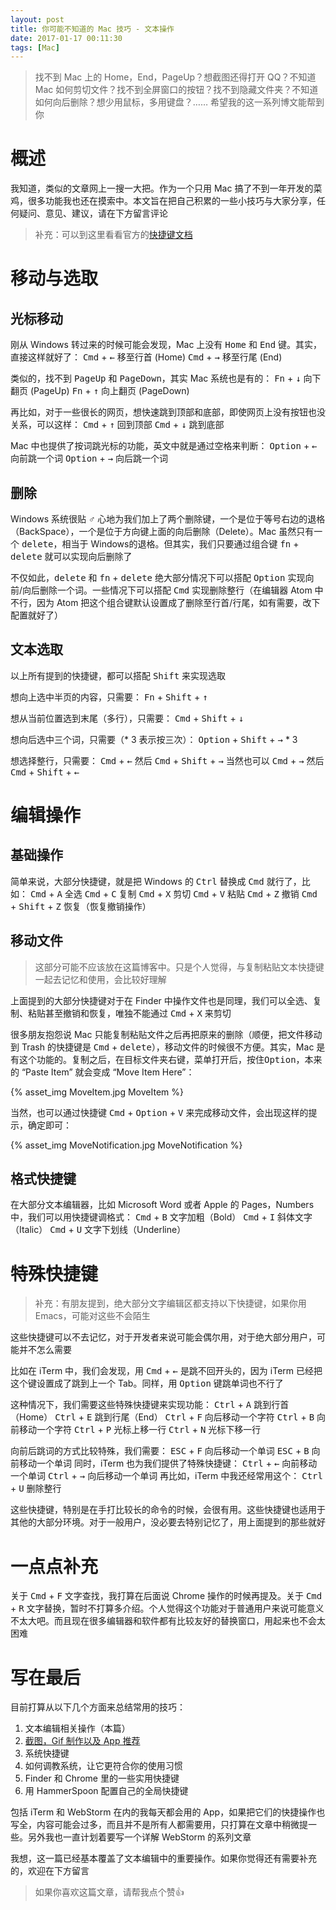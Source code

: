 ```yaml
---
layout: post
title: 你可能不知道的 Mac 技巧 - 文本操作
date: 2017-01-17 00:11:30
tags: [Mac]
---
```


> 找不到 Mac 上的 Home，End，PageUp？想截图还得打开 QQ？不知道 Mac 如何剪切文件？找不到全屏窗口的按钮？找不到隐藏文件夹？不知道如何向后删除？想少用鼠标，多用键盘？……
> 希望我的这一系列博文能帮到你

# 概述
我知道，类似的文章网上一搜一大把。作为一个只用 Mac 搞了不到一年开发的菜鸡，很多功能我也还在摸索中。本文旨在把自己积累的一些小技巧与大家分享，任何疑问、意见、建议，请在下方留言评论

> 补充：可以到这里看看官方的[快捷键文档](https://support.apple.com/zh-cn/HT201236)

# 移动与选取
## 光标移动
刚从 Windows 转过来的时候可能会发现，Mac 上没有 <kbd>Home</kbd> 和 <kbd>End</kbd> 键。其实，直接这样就好了：
<kbd>Cmd</kbd> + <kbd>←</kbd> 移至行首 (Home)
<kbd>Cmd</kbd> + <kbd>→</kbd> 移至行尾 (End)

类似的，找不到 <kbd>PageUp</kbd> 和 <kbd>PageDown</kbd>，其实 Mac 系统也是有的：
<kbd>Fn</kbd> + <kbd>↓</kbd> 向下翻页 (PageUp)
<kbd>Fn</kbd> + <kbd>↑</kbd> 向上翻页 (PageDown)

再比如，对于一些很长的网页，想快速跳到顶部和底部，即使网页上没有按钮也没关系，可以这样：
<kbd>Cmd</kbd> + <kbd>↑</kbd> 回到顶部
<kbd>Cmd</kbd> + <kbd>↓</kbd> 跳到底部

Mac 中也提供了按词跳光标的功能，英文中就是通过空格来判断：
<kbd>Option</kbd> + <kbd>←</kbd> 向前跳一个词
<kbd>Option</kbd> + <kbd>→</kbd> 向后跳一个词
<!-- more -->

## 删除
Windows 系统很贴 ♂ 心地为我们加上了两个删除键，一个是位于等号右边的退格（BackSpace），一个是位于方向键上面的向后删除（Delete）。Mac 虽然只有一个 <kbd>delete</kbd>，相当于 Windows的退格。但其实，我们只要通过组合键 <kbd>fn</kbd> + <kbd>delete</kbd> 就可以实现向后删除了

不仅如此，<kbd>delete</kbd> 和 <kbd>fn</kbd> + <kbd>delete</kbd> 绝大部分情况下可以搭配 <kbd>Option</kbd> 实现向前/向后删除一个词。一些情况下可以搭配 <kbd>Cmd</kbd> 实现删除整行（在编辑器 Atom 中不行，因为 Atom 把这个组合键默认设置成了删除至行首/行尾，如有需要，改下配置就好了）

## 文本选取
以上所有提到的快捷键，都可以搭配 <kbd>Shift</kbd> 来实现选取

想向上选中半页的内容，只需要：
<kbd>Fn</kbd> + <kbd>Shift</kbd> + <kbd>↑</kbd>

想从当前位置选到末尾（多行），只需要：
<kbd>Cmd</kbd> + <kbd>Shift</kbd> + <kbd>↓</kbd>

想向后选中三个词，只需要（\* 3 表示按三次）：
<kbd>Option</kbd> + <kbd>Shift</kbd> + <kbd>→</kbd> \* 3

想选择整行，只需要：
<kbd>Cmd</kbd> + <kbd>←</kbd> 然后 <kbd>Cmd</kbd> + <kbd>Shift</kbd> + <kbd>→</kbd>
当然也可以 <kbd>Cmd</kbd> + <kbd>→</kbd> 然后 <kbd>Cmd</kbd> + <kbd>Shift</kbd> + <kbd>←</kbd>

# 编辑操作
## 基础操作
简单来说，大部分快捷键，就是把 Windows 的 <kbd>Ctrl</kbd> 替换成 <kbd>Cmd</kbd> 就行了，比如：
<kbd>Cmd</kbd> + <kbd>A</kbd> 全选
<kbd>Cmd</kbd> + <kbd>C</kbd> 复制
<kbd>Cmd</kbd> + <kbd>X</kbd> 剪切
<kbd>Cmd</kbd> + <kbd>V</kbd> 粘贴
<kbd>Cmd</kbd> + <kbd>Z</kbd> 撤销
<kbd>Cmd</kbd> + <kbd>Shift</kbd> + <kbd>Z</kbd> 恢复（恢复撤销操作）

## 移动文件
> 这部分可能不应该放在这篇博客中。只是个人觉得，与复制粘贴文本快捷键一起去记忆和使用，会比较好理解

上面提到的大部分快捷键对于在 Finder 中操作文件也是同理，我们可以全选、复制、粘贴甚至撤销和恢复，唯独不能通过 <kbd>Cmd</kbd> + <kbd>X</kbd> 来剪切

很多朋友抱怨说 Mac 只能复制粘贴文件之后再把原来的删除（顺便，把文件移动到 Trash 的快捷键是 <kbd>Cmd</kbd> + <kbd>delete</kbd>），移动文件的时候很不方便。其实，Mac 是有这个功能的。复制之后，在目标文件夹右键，菜单打开后，按住<kbd>Option</kbd>，本来的 “Paste Item” 就会变成 “Move Item Here”：

{% asset_img MoveItem.jpg MoveItem %}

当然，也可以通过快捷键 <kbd>Cmd</kbd> + <kbd>Option</kbd> + <kbd>V</kbd> 来完成移动文件，会出现这样的提示，确定即可：

{% asset_img MoveNotification.jpg MoveNotification %}

## 格式快捷键
在大部分文本编辑器，比如 Microsoft Word 或者 Apple 的 Pages，Numbers 中，我们可以用快捷键调格式：
<kbd>Cmd</kbd> + <kbd>B</kbd> 文字加粗（Bold）
<kbd>Cmd</kbd> + <kbd>I</kbd> 斜体文字（Italic）
<kbd>Cmd</kbd> + <kbd>U</kbd> 文字下划线（Underline）

# 特殊快捷键
> 补充：有朋友提到，绝大部分文字编辑区都支持以下快捷键，如果你用 Emacs，可能对这些不会陌生

这些快捷键可以不去记忆，对于开发者来说可能会偶尔用，对于绝大部分用户，可能并不怎么需要

比如在 iTerm 中，我们会发现，用 <kbd>Cmd</kbd> + <kbd>←</kbd> 是跳不回开头的，因为 iTerm 已经把这个键设置成了跳到上一个 Tab。同样，用 <kbd>Option</kbd> 键跳单词也不行了

这种情况下，我们需要这些特殊快捷键来实现功能：
<kbd>Ctrl</kbd> + <kbd>A</kbd> 跳到行首（Home）
<kbd>Ctrl</kbd> + <kbd>E</kbd> 跳到行尾（End）
<kbd>Ctrl</kbd> + <kbd>F</kbd> 向后移动一个字符
<kbd>Ctrl</kbd> + <kbd>B</kbd> 向前移动一个字符
<kbd>Ctrl</kbd> + <kbd>P</kbd> 光标上移一行
<kbd>Ctrl</kbd> + <kbd>N</kbd> 光标下移一行

向前后跳词的方式比较特殊，我们需要：
<kbd>ESC</kbd> + <kbd>F</kbd> 向后移动一个单词
<kbd>ESC</kbd> + <kbd>B</kbd> 向前移动一个单词
同时，iTerm 也为我们提供了特殊快捷键：
<kbd>Ctrl</kbd> + <kbd>←</kbd> 向前移动一个单词
<kbd>Ctrl</kbd> + <kbd>→</kbd> 向后移动一个单词
再比如，iTerm 中我还经常用这个：
<kbd>Ctrl</kbd> + <kbd>U</kbd> 删除整行

这些快捷键，特别是在手打比较长的命令的时候，会很有用。这些快捷键也适用于其他的大部分环境。对于一般用户，没必要去特别记忆了，用上面提到的那些就好

# 一点点补充
关于 <kbd>Cmd</kbd> + <kbd>F</kbd> 文字查找，我打算在后面说 Chrome 操作的时候再提及。关于 <kbd>Cmd</kbd> + <kbd>R</kbd> 文字替换，暂时不打算多介绍。个人觉得这个功能对于普通用户来说可能意义不太大吧。而且现在很多编辑器和软件都有比较友好的替换窗口，用起来也不会太困难

# 写在最后
目前打算从以下几个方面来总结常用的技巧：
1. 文本编辑相关操作（本篇）
2. [截图，Gif 制作以及 App 推荐](singsing.io/blog/2017/01/23/Mac-2/)
3. 系统快捷键
4. 如何调教系统，让它更符合你的使用习惯
5. Finder 和 Chrome 里的一些实用快捷键
6. 用 HammerSpoon 配置自己的全局快捷键

包括 iTerm 和 WebStorm 在内的我每天都会用的 App，如果把它们的快捷操作也写全，内容可能会过多，而且并不是所有人都需要用，只打算在文章中稍微提一些。另外我也一直计划着要写一个详解 WebStorm 的系列文章

我想，这一篇已经基本覆盖了文本编辑中的重要操作。如果你觉得还有需要补充的，欢迎在下方留言

> 如果你喜欢这篇文章，请帮我点个赞👍
